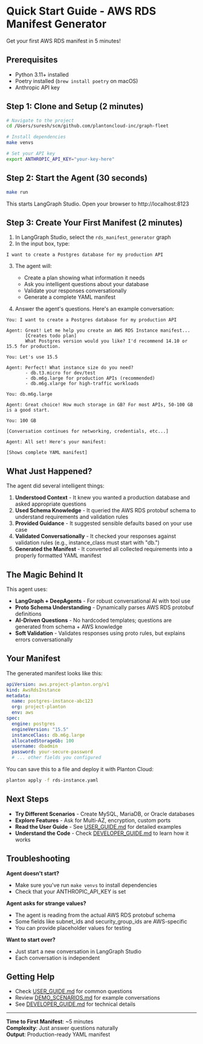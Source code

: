 # Quick Start Guide - AWS RDS Manifest Generator

Get your first AWS RDS manifest in 5 minutes!

## Prerequisites

- Python 3.11+ installed
- Poetry installed (`brew install poetry` on macOS)
- Anthropic API key

## Step 1: Clone and Setup (2 minutes)

```bash
# Navigate to the project
cd /Users/suresh/scm/github.com/plantoncloud-inc/graph-fleet

# Install dependencies
make venvs

# Set your API key
export ANTHROPIC_API_KEY="your-key-here"
```

## Step 2: Start the Agent (30 seconds)

```bash
make run
```

This starts LangGraph Studio. Open your browser to http://localhost:8123

## Step 3: Create Your First Manifest (2 minutes)

1. In LangGraph Studio, select the `rds_manifest_generator` graph
2. In the input box, type:

```
I want to create a Postgres database for my production API
```

3. The agent will:
   - Create a plan showing what information it needs
   - Ask you intelligent questions about your database
   - Validate your responses conversationally
   - Generate a complete YAML manifest

4. Answer the agent's questions. Here's an example conversation:

```
You: I want to create a Postgres database for my production API

Agent: Great! Let me help you create an AWS RDS Instance manifest...
       [Creates todo plan]
       What Postgres version would you like? I'd recommend 14.10 or 15.5 for production.

You: Let's use 15.5

Agent: Perfect! What instance size do you need?
       - db.t3.micro for dev/test
       - db.m6g.large for production APIs (recommended)
       - db.m6g.xlarge for high-traffic workloads

You: db.m6g.large

Agent: Great choice! How much storage in GB? For most APIs, 50-100 GB is a good start.

You: 100 GB

[Conversation continues for networking, credentials, etc...]

Agent: All set! Here's your manifest:

[Shows complete YAML manifest]
```

## What Just Happened?

The agent did several intelligent things:

1. **Understood Context** - It knew you wanted a production database and asked appropriate questions
2. **Used Schema Knowledge** - It queried the AWS RDS protobuf schema to understand requirements and validation rules
3. **Provided Guidance** - It suggested sensible defaults based on your use case
4. **Validated Conversationally** - It checked your responses against validation rules (e.g., instance_class must start with "db.")
5. **Generated the Manifest** - It converted all collected requirements into a properly formatted YAML manifest

## The Magic Behind It

This agent uses:

- **LangGraph + DeepAgents** - For robust conversational AI with tool use
- **Proto Schema Understanding** - Dynamically parses AWS RDS protobuf definitions
- **AI-Driven Questions** - No hardcoded templates; questions are generated from schema + AWS knowledge
- **Soft Validation** - Validates responses using proto rules, but explains errors conversationally

## Your Manifest

The generated manifest looks like this:

```yaml
apiVersion: aws.project-planton.org/v1
kind: AwsRdsInstance
metadata:
  name: postgres-instance-abc123
  org: project-planton
  env: aws
spec:
  engine: postgres
  engineVersion: "15.5"
  instanceClass: db.m6g.large
  allocatedStorageGb: 100
  username: dbadmin
  password: your-secure-password
  # ... other fields you configured
```

You can save this to a file and deploy it with Planton Cloud:

```bash
planton apply -f rds-instance.yaml
```

## Next Steps

- **Try Different Scenarios** - Create MySQL, MariaDB, or Oracle databases
- **Explore Features** - Ask for Multi-AZ, encryption, custom ports
- **Read the User Guide** - See [USER_GUIDE.md](USER_GUIDE.md) for detailed examples
- **Understand the Code** - Check [DEVELOPER_GUIDE.md](DEVELOPER_GUIDE.md) to learn how it works

## Troubleshooting

**Agent doesn't start?**
- Make sure you've run `make venvs` to install dependencies
- Check that your ANTHROPIC_API_KEY is set

**Agent asks for strange values?**
- The agent is reading from the actual AWS RDS protobuf schema
- Some fields like subnet_ids and security_group_ids are AWS-specific
- You can provide placeholder values for testing

**Want to start over?**
- Just start a new conversation in LangGraph Studio
- Each conversation is independent

## Getting Help

- Check [USER_GUIDE.md](USER_GUIDE.md) for common questions
- Review [DEMO_SCENARIOS.md](DEMO_SCENARIOS.md) for example conversations
- See [DEVELOPER_GUIDE.md](DEVELOPER_GUIDE.md) for technical details

---

**Time to First Manifest**: ~5 minutes  
**Complexity**: Just answer questions naturally  
**Output**: Production-ready YAML manifest

